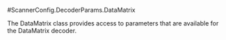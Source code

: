#ScannerConfig.DecoderParams.DataMatrix

The DataMatrix class provides access to parameters that are available
 for the DataMatrix decoder.



